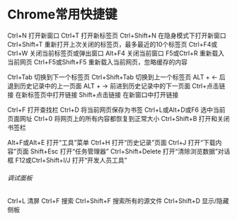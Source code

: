 # Chrome常用快捷键
Ctrl+N              打开新窗口
Ctrl+T              打开新标签页
Ctrl+Shift+N        在隐身模式下打开新窗口
Ctrl+Shift+T        重新打开上次关闭的标签页，最多最近的10个标签页
Ctrl+F4或Ctrl+W     关闭当前标签页或弹出窗口
Alt+F4              关闭当前窗口
F5或Ctrl+R          重新载入当前网页
Ctrl+F5或Shift+F5   重新载入当前网页，忽略缓存的内容

Ctrl+Tab            切换到下一个标签页
Ctrl+Shift+Tab      切换到上一个标签页
ALT + ←            后退到历史记录中的上一页面
ALT + →            前进到历史记录中的下一页面
Ctrl+点击链接       在新标签页中打开链接
Shift+点击链接      在新窗口中打开链接

Ctrl+F              打开查找栏
Ctrl+D              将当前网页保存为书签
Ctrl+L或Alt+D或F6   选中当前页面网址
Ctrl+0              将网页上的所有内容都恢复到正常大小
Ctrl+Shift+B        打开和关闭书签栏

Alt+F或Alt+E        打开“工具”菜单
Ctrl+H              打开“历史记录”页面
Ctrl+J              打开“下载内容”页面
Shift+Esc           打开“任务管理器”
Ctrl+Shift+Delete   打开“清除浏览数据”对话框
F12或Ctrl+Shift+I/J 打开“开发人员工具”

###### 调试面板
Ctrl+L              清屏
Ctrl+F              搜索
Ctrl+Shift+F        搜索所有的源文件
Ctrl+Shift+D        显示/隐藏侧板

